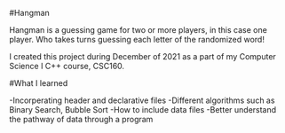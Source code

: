 #Hangman

Hangman is a guessing game for two or more players, in this case one player. Who takes turns guessing each letter of the randomized word!

I created this project during December of 2021 as a part of my Computer Science I C++ course, CSC160. 

#What I learned

-Incorperating header and declarative files
-Different algorithms such as Binary Search, Bubble Sort
-How to include data files
-Better understand the pathway of data through a program
